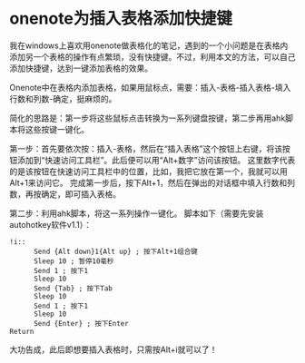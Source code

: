 # onenote为插入表格添加快捷键


我在windows上喜欢用onenote做表格化的笔记，遇到的一个小问题是在表格内添加另一个表格的操作有点繁琐，没有快捷键。不过，利用本文的方法，可以自己添加快捷键，达到一键添加表格的效果。

Onenote中在表格内添加表格，如果用鼠标点，需要：插入-表格-插入表格-填入行数和列数-确定，挺麻烦的。

简化的思路是：第一步将这些鼠标点击转换为一系列键盘按键，第二步再用ahk脚本将这些按键一键化。

第一步：首先要依次按：插入-表格，然后在“插入表格”这个按钮上右键，将该按钮添加到“快速访问工具栏”。此后便可以用“Alt+数字”访问该按钮。
这里数字代表的是该按钮在快速访问工具栏中的位置，比如，我把它放在第一个，我就可以用Alt+1来访问它。
完成第一步后，按下Alt+1，然后在弹出的对话框中填入行数和列数，再按确定，即可插入表格。

第二步：利用ahk脚本，将这一系列操作一键化。
脚本如下（需要先安装autohotkey软件v1.1）：

```ahk
!i::
      Send {Alt down}1{Alt up} ; 按下Alt+1组合键
      Sleep 10 ; 暂停10毫秒
      Send 1 ; 按下1
      Sleep 10
      Send {Tab} ; 按下Tab
      Sleep 10
      Send 1 ; 按下1
      Sleep 10
      Send {Enter} ; 按下Enter
Return
```

大功告成，此后即想要插入表格时，只需按Alt+i就可以了！

